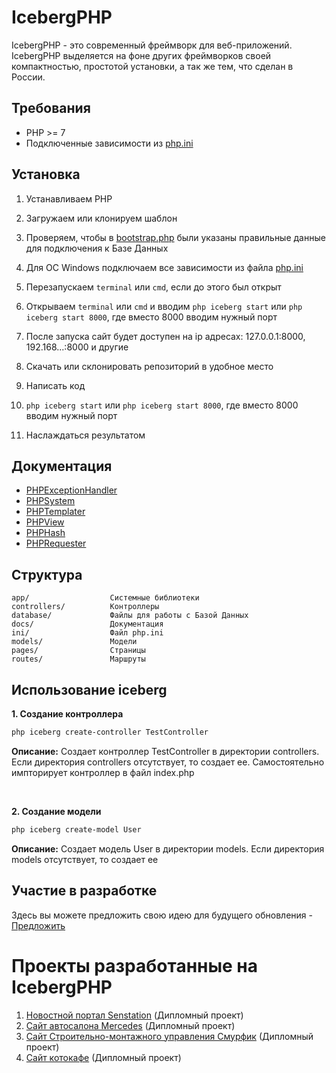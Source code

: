 # IcebergPHP
IcebergPHP - это современный фреймворк для веб-приложений. IcebergPHP выделяется на фоне других фреймворков своей компактностью, простотой установки, а так же тем, что сделан в России.
## Требования
- PHP >= 7
- Подключенные зависимости из [php.ini](ini/php.ini)
## Установка
1) Устанавливаем PHP
2) Загружаем или клонируем шаблон
3) Проверяем, чтобы в [bootstrap.php](database/bootstrap.php) были указаны правильные данные для подключения к Базе Данных
4) Для ОС Windows подключаем все зависимости из файла [php.ini](ini/php.ini)
5) Перезапускаем ```terminal``` или ```cmd```, если до этого был открыт
6) Открываем ```terminal``` или ```cmd``` и вводим ```php iceberg start``` или ```php iceberg start 8000```, где вместо 8000 вводим нужный порт
7) После запуска сайт будет доступен на ip адресах: 127.0.0.1:8000, 192.168...:8000 и другие

1) Скачать или склонировать репозиторий в удобное место
2) Написать код
3) ```php iceberg start``` или ```php iceberg start 8000```, где вместо 8000 вводим нужный порт
4) Наслаждаться результатом
## Документация
- [PHPExceptionHandler](docs/PHPExceptionHandler.md)
- [PHPSystem](docs/PHPSystem.md)
- [PHPTemplater](docs/PHPTemplater.md)
- [PHPView](docs/PHPView.md)
- [PHPHash](docs/PHPHash.md)
- [PHPRequester](docs/PHPRequester.md)
## Структура
```
app/                  Системные библиотеки   
controllers/          Контроллеры
database/			  Файлы для работы с Базой Данных
docs/                 Документация
ini/				  Файл php.ini
models/               Модели
pages/                Страницы
routes/               Маршруты
```
## Использование iceberg
**1. Создание контроллера**
```sh
php iceberg create-controller TestController
```

**Описание:** Создает контроллер TestController в директории controllers. Если директория controllers отсутствует, то создает ее. Самостоятельно импторирует контроллер в файл index.php

<br>

**2. Создание модели**
```sh
php iceberg create-model User
```

**Описание:** Создает модель User в директории models. Если директория models отсутствует, то создает ее

## Участие в разработке
Здесь вы можете предложить свою идею для будущего обновления - [Предложить](https://github.com/mrProger/IcebergPHP/issues/1)

# Проекты разработанные на IcebergPHP
1. [Новостной портал Senstation](https://github.com/mrProger/NewsSite) (Дипломный проект)
2. [Сайт автосалона Mercedes](https://github.com/mrProger/CarsShop) (Дипломный проект)
3. [Сайт Строительно-монтажного управления Смурфик](https://github.com/mrProger/Smurfik2.0) (Дипломный проект)
4. [Сайт котокафе](https://github.com/mrProger/CatsCafe) (Дипломный проект)

